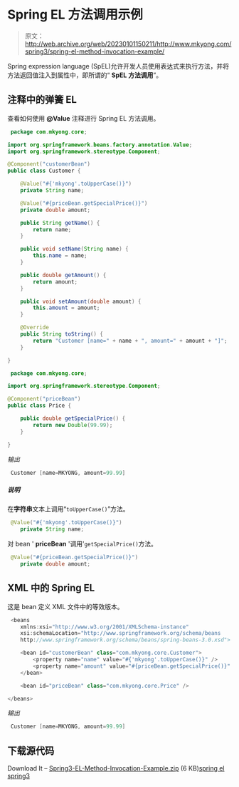 # Spring EL 方法调用示例

> 原文：<http://web.archive.org/web/20230101150211/http://www.mkyong.com/spring3/spring-el-method-invocation-example/>

Spring expression language (SpEL)允许开发人员使用表达式来执行方法，并将方法返回值注入到属性中，即所谓的“ **SpEL 方法调用**”。

## 注释中的弹簧 EL

查看如何使用 **@Value** 注释进行 Spring EL 方法调用。

```java
 package com.mkyong.core;

import org.springframework.beans.factory.annotation.Value;
import org.springframework.stereotype.Component;

@Component("customerBean")
public class Customer {

	@Value("#{'mkyong'.toUpperCase()}")
	private String name;

	@Value("#{priceBean.getSpecialPrice()}")
	private double amount;

	public String getName() {
		return name;
	}

	public void setName(String name) {
		this.name = name;
	}

	public double getAmount() {
		return amount;
	}

	public void setAmount(double amount) {
		this.amount = amount;
	}

	@Override
	public String toString() {
		return "Customer [name=" + name + ", amount=" + amount + "]";
	}

} 
```

```java
 package com.mkyong.core;

import org.springframework.stereotype.Component;

@Component("priceBean")
public class Price {

	public double getSpecialPrice() {
		return new Double(99.99);
	}

} 
```

*输出*

```java
 Customer [name=MKYONG, amount=99.99] 
```

##### 说明

在**字符串**文本上调用“`toUpperCase()`”方法。

```java
 @Value("#{'mkyong'.toUpperCase()}")
	private String name; 
```

对 bean ' **priceBean** '调用'`getSpecialPrice()`方法。

```java
 @Value("#{priceBean.getSpecialPrice()}")
	private double amount; 
```

 ## XML 中的 Spring EL

这是 bean 定义 XML 文件中的等效版本。

```java
 <beans 
	xmlns:xsi="http://www.w3.org/2001/XMLSchema-instance"
	xsi:schemaLocation="http://www.springframework.org/schema/beans
	http://www.springframework.org/schema/beans/spring-beans-3.0.xsd">

	<bean id="customerBean" class="com.mkyong.core.Customer">
		<property name="name" value="#{'mkyong'.toUpperCase()}" />
		<property name="amount" value="#{priceBean.getSpecialPrice()}" />
	</bean>

	<bean id="priceBean" class="com.mkyong.core.Price" />

</beans> 
```

*输出*

```java
 Customer [name=MKYONG, amount=99.99] 
```

 ## 下载源代码

Download It – [Spring3-EL-Method-Invocation-Example.zip](http://web.archive.org/web/20190220135005/http://www.mkyong.com/wp-content/uploads/2011/06/Spring3-EL-Method-Invocation-Example.zip) (6 KB)[spring el](http://web.archive.org/web/20190220135005/http://www.mkyong.com/tag/spring-el/) [spring3](http://web.archive.org/web/20190220135005/http://www.mkyong.com/tag/spring3/)







